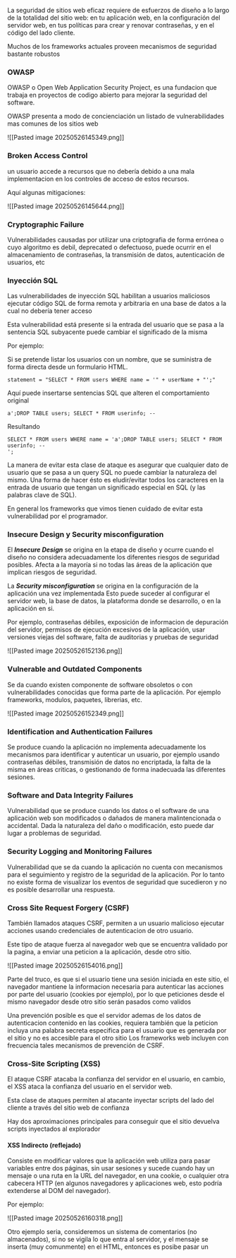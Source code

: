 La seguridad de sitios web eficaz requiere de esfuerzos de diseño a lo largo de la totalidad del sitio web: en tu
aplicación web, en la configuración del servidor web, en tus políticas para crear y renovar contraseñas, y en el
código del lado cliente.

Muchos de los frameworks actuales proveen mecanismos de seguridad bastante robustos

### OWASP

OWASP o Open Web Application Security Project, es una fundacion que trabaja en proyectos de codigo abierto para mejorar la seguridad del software.

OWASP presenta a modo de concienciación un listado de vulnerabilidades mas comunes de los sitios web

![[Pasted image 20250526145349.png]]

### Broken Access Control

un usuario accede a recursos que no debería debido a una mala implementacion en los controles de acceso de estos recursos.

Aquí algunas mitigaciones:

![[Pasted image 20250526145644.png]]

### Cryptographic Failure

Vulnerabilidades causadas por utilizar una criptografia de forma errónea o cuyo algoritmo es debil, deprecated o defectuoso, puede ocurrir en el almacenamiento de contraseñas, la transmisión de datos, autenticación de usuarios, etc

### Inyección SQL

Las vulnerabilidades de inyección SQL habilitan a usuarios maliciosos ejecutar código SQL de forma remota y arbitraria en una base de datos a la cual no debería tener acceso

Esta vulnerabilidad está presente si la entrada del usuario que se pasa a la sentencia SQL subyacente puede cambiar el significado de la misma

Por ejemplo:

Si se pretende listar los usuarios con un nombre, que se suministra de forma directa desde un formulario HTML.

```
statement = "SELECT * FROM users WHERE name = '" + userName + "';"
```

Aquí puede insertarse sentencias SQL que alteren el comportamiento original

`a';DROP TABLE users; SELECT * FROM userinfo; --`

Resultando

```
SELECT * FROM users WHERE name = 'a';DROP TABLE users; SELECT * FROM userinfo; --
';
```

La manera de evitar esta clase de ataque es asegurar que cualquier dato de usuario que se pasa a un query SQL no puede cambiar la naturaleza del mismo. Una forma de hacer ésto es eludir/evitar todos los caracteres en la entrada de usuario que tengan un significado especial en SQL (y las palabras clave de SQL).

En general los frameworks que vimos tienen cuidado de evitar esta vulnerabilidad por el programador.

### Insecure Design y Security misconfiguration

El ***Insecure Design*** se origina en la etapa de diseño y ocurre cuando el diseño no considera adecuadamente los diferentes riesgos de seguridad posibles.
Afecta a la mayoría si no todas las áreas de la aplicación que implican riesgos de seguridad.


La ***Security misconfiguration*** se origina en la configuración de la aplicación una vez implementada
Esto puede suceder al configurar el servidor web, la base de datos, la plataforma donde se desarrollo, o en la aplicación en si.

Por ejemplo, contraseñas débiles, exposición de informacion de depuración del servidor, permisos de ejecución excesivos de la aplicación, usar versiones viejas del software, falta de auditorias y pruebas de seguridad

![[Pasted image 20250526152136.png]]

### Vulnerable and Outdated Components

Se da cuando existen componente de software obsoletos o con vulnerabilidades conocidas que forma parte de la aplicación. Por ejemplo frameworks, modulos, paquetes, librerias, etc.

![[Pasted image 20250526152349.png]]
### Identification and Authentication Failures

Se produce cuando la aplicación no implementa adecuadamente los mecanismos para identificar y autenticar un usuario, por ejemplo usando contraseñas débiles, transmisión de datos no encriptada, la falta de la misma en áreas criticas, o gestionando de forma inadecuada las diferentes sesiones.

### Software and Data Integrity Failures

Vulnerabilidad que se produce cuando los datos o el software de una aplicación web son modificados o dañados de manera malintencionada o accidental. Dada la naturaleza del daño o modificación, esto puede dar lugar a problemas de seguridad.

### Security Logging and Monitoring Failures

Vulnerabilidad que se da cuando la aplicación no cuenta con mecanismos para el seguimiento y registro de la seguridad de la aplicación.
Por lo tanto no existe forma de visualizar los eventos de seguridad que sucedieron y no es posible desarrollar una respuesta.

### Cross Site Request Forgery (CSRF) 

También llamados ataques CSRF, permiten a un usuario malicioso ejecutar acciones usando credenciales de autenticacion de otro usuario.

Este tipo de ataque fuerza al navegador web que se encuentra validado por la pagina, a enviar una peticion a la aplicación, desde otro sitio.

![[Pasted image 20250526154016.png]]

Parte del truco, es que si el usuario tiene una sesión iniciada en este sitio, el navegador mantiene la informacion necesaria para autenticar las acciones por parte del usuario (cookies por ejemplo), por lo que peticiones desde el mismo navegador desde otro sitio serán pasados como validos

Una prevención posible es que el servidor ademas de los datos de autenticacion contenido en las cookies, requiera también que la peticion incluya una palabra secreta especifica para el usuario que es generada por el sitio y no es accesible para el otro sitio
Los frameworks web incluyen con frecuencia tales mecanismos de prevención de CSRF.

### Cross-Site Scripting (XSS)

El ataque CSRF atacaba la confianza del servidor en el usuario, en cambio, el XSS ataca la confianza del usuario en el servidor web.

Esta clase de ataques permiten al atacante inyectar scripts del lado del cliente a través del sitio web de confianza

Hay dos aproximaciones principales para conseguir que el sitio devuelva scripts inyectados al explorador

#### XSS Indirecto (reflejado)

Consiste en modificar valores que la aplicación web utiliza para pasar variables entre dos páginas, sin usar sesiones y sucede cuando hay un mensaje o una ruta en la URL del navegador, en una cookie, o cualquier otra cabecera HTTP (en algunos navegadores y aplicaciones web, esto podría extenderse al DOM del navegador).

Por ejemplo:

![[Pasted image 20250526160318.png]]

Otro ejemplo seria, consideremos un sistema de comentarios (no almacenados), si no se vigila lo que entra al servidor, y el mensaje se inserta (muy comunmente) en el HTML, entonces es posibe pasar un <script/> como mensaje e insertarlo en el HTML

```
// como se veria usado de forma bien intencionada
<h1> Titulo de comentario </h1>

// como se veria usado de forma mal intencionada mandando el dato <script/>

<h1> <script> Ejecutar codigo malvado <script/> </h1>
```
#### XSS Directo (persistente)

Este tipo de XSS comúnmente filtrado, y consiste en insertar código HTML peligroso en sitios que lo permitan; incluyendo así etiquetas como ``(<script> o <iframe>``.
Es persistente ya que genera cambios en el servidor y termine afectando a todos los usuarios de la pagina

Por ejemplo:

![[Pasted image 20250526160519.png]]

Un ejemplo seria un sistema de comentarios, el atacante sube un comentario cuyo contenido es un <script/> de JS, el servidor lo recibe, lo almacena y lo envia de modo que es ejecutado en todos los clientes que entren a la pagina a ver el comentario.

```
// como se veria usado de forma bien intencionada
<h1> Titulo de comentario </h1>

// como se veria usado de forma mal intencionada mandando el dato <script/>

<h1> <script> Ejecutar codigo malvado <script/> </h1>
```

El proceso de modificar los datos del usuario de manera que no puedan utilizarse para ejecutar scripts o que afecten de otra forma la ejecución del código del servidor, se conoce como ***"desinfección de entrada" (input sanitization)***. Muchos frameworks web desinfectan automáticamente la entrada del usuario desde formularios
HTML, por defecto.

### Clickjacking 

El Clickjacking se da cuando un usuario malicioso secuestra los clicks que estan dirigidos a un sitio visible y legitimo y los redirige a una pagina escondida por debajo.

Esto se hace por lo general, consiguiendo un dominio muy parecido al sitio objetivo, luego, utilizando <Iframe/> que permite mostrar una pagina web a través de su URL en otra pagina web, simulara ser el sitio oficial, y asi capture las entradas del usuario.

Como defensa, tu sitio puede protegerse de ser embebido en un iframe de otro sitio configurando las cabeceras HTTP apropiadamente.

### Denegación de Servicio (DoS)

Este ataque es bastante común, se inunda un sitio objetivo con enormes cantidades de peticiones, interrumpiendo el servicio a usuarios legítimos debido a la sobrecarga de recursos.

La defensa de estos ataques suele venir del lado del servidor como tal y no de la aplicación web misma

### Salto de directorios / revelación de archivos

se da cuando el usuario intenta acceder a partes del sistema de archivos del servidor web mediante la navegación, por ejemplo (../../).

Para ello se sanitiza la entrada del usuario en el sistema de navegación eliminando patrones peligrosos (como `../`) de las rutas, permitiendo solo nombres de archivos válidos, entre otras formas.

### Inclusión de archivos y Inyección de Comandos

En este ataque un usuario es capaz de especificar, para mostrar o ejecutar, un archivo "no intencionado para ello" en los datos que le pasa al servidor. Una vez ha sido cargado este archivo podría ejecutarse en el servidor web o en el lado cliente (llevando a un ataque XSS). La solución es desinfectar la entrada antes de usarla.

La inyección de comandos es específicamente conseguir ejecutar comandos del sistema operativo de host, generalmente porque se ejecuta comandos que toman de referencia la entrada del usuario, similar a la inyección SQL.


### Medidas concretas y generales para la seguridad

1. No confiar en la entrada de datos del usuario, es correcto desinfectar todas las entradas.
2. Gestionar las contraseñas de forma efectiva, contraseñas fuertes y cambiantes, autenticacion de dos factores, encriptar las contraseñas guardadas, etc.
3. Configurar el servidor para usar HTTP en lugar de HTTPS, encriptando todos los datos enviados entre cliente y servidor
4. Buscar ataques populares y aprender a como protegerse particularmente de cada uno
